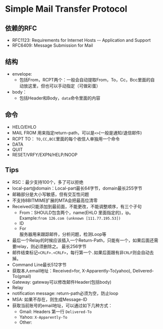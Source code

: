 # Simple Mail Transfer Protocol
## 依赖的RFC
- RFC1123: Requirements for Internet Hosts -- Application and Support
- RFC6409: Message Submission for Mail
## 结构
- envelope: 
  - 包括From，RCPT两个：一般会自动提取From，To，Cc，Bcc里面的自动放这里，但也可以手动指定（可做彩蛋）
- body：
  - 包括Header和Body，`data`命令里面的内容
## 命令
- HELO/EHLO
- MAIL FROM
  用来指定return-path，可以是`<>`(一般是通知/退信邮件)
- RCPT TO：
  `TO,CC,BCC`里面的每个收信人单独用一个命令
- DATA
- QUIT
- RESET/VRFY/EXPN/HELP/NOOP
## Tips
- RSC：最少支持100个，多了可以拒绝
- local-part@domain：Local-part最长64字节，domain最长255字节
- 邮箱部分是大小写敏感，但有交互性问题
- 不支持8BITMIME扩展的MTA会把最高位清零
- Received只能添加到最前面，不能更改，不能调整顺序，有三个子句
  - From：SHOULD包含两个，name(EHLO 里面指定的)，ip。 Example:`from 126.com (unknown [111.77.195.53])`
  - ID
  - For  
    服务器用来跟踪邮件，分析问题，检测Loop等
- 最后一个Relay的时候应该插入一个Return-Path，只能有一个，如果后面还需要relay，则必须删除之。 最长256字节
- 邮件结束标记`<CRLF>.<CRLF>`，每行第一个`.`如果后面跟有非`CRLF`则会自动去掉。
- Command Line最长512字节
- 获取本人email地址：Received>for, X-Apparently-To(yahoo), Delivered-To(gmail)
- Gateway: gateway可以修改邮件Header(包括body)
- Relay
- notification message: return-path必须为空，防止loop
- MSA: 如果不存在，则生成Message-ID
- 获取当前账号的email地址，可以通过如下几种方式：
  - Gmail: Headers 第一行 `Delivered-To`
  - Yahoo: `X-Apparently-To`
  - Other: 